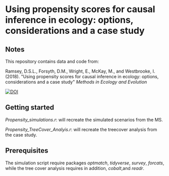 Using propensity scores for causal inference in ecology: options, considerations and a case study
================

Notes
-----

This repository contains data and code from:

Ramsey, D.S.L., Forsyth, D.M., Wright, E., McKay, M., and Westbrooke, I. (2018). "Using propensity scores for causal inference in ecology: options, considerations and a case study" *Methods in Ecology and Evolution*

[![DOI](https://zenodo.org/badge/DOI/10.5281/zenodo.1403923.svg)](https://doi.org/10.5281/zenodo.1403923)

Getting started
---------------

*Propensity\_simulations.r*: will recreate the simulated scenarios from the MS.

*Propensity\_TreeCover\_Analyis.r*: will recreate the treecover analysis from the case study.

Prerequisites
-------------

The simulation script require packages *optmatch*, *tidyverse*, *survey*, *forcats*, while the tree cover analysis requires in addition, *cobalt*,and *readr*.

